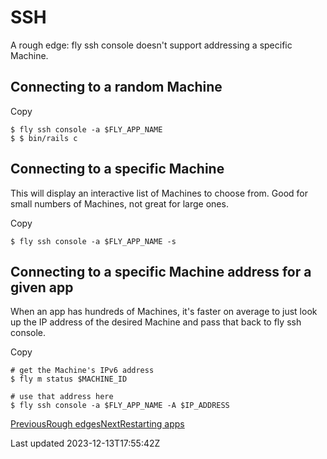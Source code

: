 # SSH

A rough edge: fly ssh console doesn't support addressing a specific Machine.

## Connecting to a random Machine

Copy

    $ fly ssh console -a $FLY_APP_NAME
    $ $ bin/rails c

## Connecting to a specific Machine

This will display an interactive list of Machines to choose from. Good for small numbers of Machines, not great for large ones.

Copy

    $ fly ssh console -a $FLY_APP_NAME -s

## Connecting to a specific Machine address for a given app

When an app has hundreds of Machines, it's faster on average to just look up the IP address of the desired Machine and pass that back to fly ssh console.

Copy

    # get the Machine's IPv6 address
    $ fly m status $MACHINE_ID
    
    # use that address here
    $ fly ssh console -a $FLY_APP_NAME -A $IP_ADDRESS

[PreviousRough edges](/technical/fly/rough-edges)[NextRestarting apps](/technical/fly/restarting-apps)

Last updated 2023-12-13T17:55:42Z